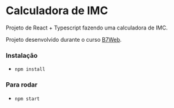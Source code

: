 # Calculadora de IMC

Projeto de React + Typescript fazendo uma calculadora de IMC.

Projeto desenvolvido durante o curso [B7Web](https://b7web.com.br).

### Instalação
 - `npm install`

### Para rodar
 - `npm start`